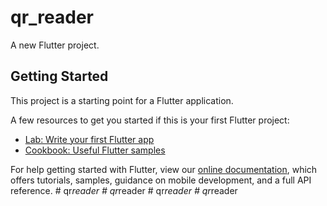 # qr_reader

A new Flutter project.

## Getting Started

This project is a starting point for a Flutter application.

A few resources to get you started if this is your first Flutter project:

- [Lab: Write your first Flutter app](https://flutter.dev/docs/get-started/codelab)
- [Cookbook: Useful Flutter samples](https://flutter.dev/docs/cookbook)

For help getting started with Flutter, view our
[online documentation](https://flutter.dev/docs), which offers tutorials,
samples, guidance on mobile development, and a full API reference.
#   q r _ r e a d e r  
 #   q r _ r e a d e r  
 #   q r _ r e a d e r  
 #   q r _ r e a d e r  
 
